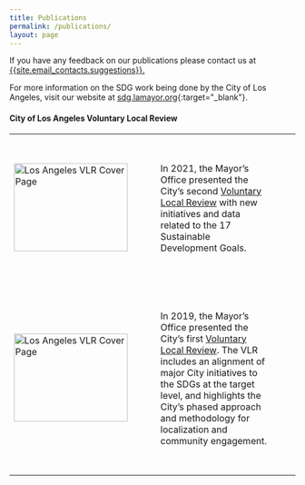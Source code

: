 ```yaml
---
title: Publications
permalink: /publications/
layout: page
---
```


If you have any feedback on our publications please contact us at <a href="mailto:{{site.email_contacts.suggestions}}">{{site.email_contacts.suggestions}}.</a> 

For more information on the SDG work being done by the City of Los Angeles, visit our website at [sdg.lamayor.org](http://sdg.lamayor.org){:target="_blank"}.

#### City of Los Angeles Voluntary Local Review
<table> 
    <tr>
        <td><img src="https://sdg.lamayor.org/sites/g/files/wph1756/files/2021-09/2021VLR-cover.png" alt="Los Angeles VLR Cover Page" style="width:200px;height:154.8px;"/></td>
        <td style="padding:50px">In 2021, the Mayor’s Office presented the City’s second <a href="https://sdg.lamayor.org/2021VLR">Voluntary Local Review</a> with new initiatives and data related to the 17 Sustainable Development Goals.</td>
    </tr>
    <tr>
        <td><img src="https://images.squarespace-cdn.com/content/v1/5b4f63e14eddec374f416232/1564589944869-AWZOIZP5TOWM23O590E1/ke17ZwdGBToddI8pDm48kOCLKjLzX6iUpzpvKc6hZEN7gQa3H78H3Y0txjaiv_0fDoOvxcdMmMKkDsyUqMSsMWxHk725yiiHCCLfrh8O1z5QPOohDIaIeljMHgDF5CVlOqpeNLcJ80NK65_fV7S1Ufbfm8oEcZjtuw5EbFtwxlmUCt1Iq1gb94wbj_ncxpxSH3bqxw7fF48mhrq5Ulr0Hg/Los+Angeles+Voluntary+Local+Review+report+cover" alt="Los Angeles VLR Cover Page" style="width:200px;height:154.8px;"/></td>
        <td style="padding:50px">In 2019, the Mayor’s Office presented the City’s first <a href="https://sdg.lamayor.org/sites/g/files/wph1131/f/LA%27s_Voluntary_Local_Review_of_SDGs_2019.pdf">Voluntary Local Review</a>. The VLR includes an alignment of major City initiatives to the SDGs at the target level, and highlights the City’s phased approach and methodology for localization and community engagement. </td> 
    </tr>
</table>
